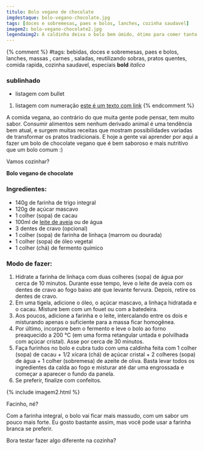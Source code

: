 ```yaml
---
titulo: Bolo vegano de chocolate
imgdestaque: bolo-vegano-chocolate.jpg
tags: [doces e sobremesas, paes e bolos, lanches, cozinha saudavel]
imagem2: bolo-vegano-chocolate2.jpg
legendaimg2: A caldinha deixa o bolo bem úmido, ótimo para comer tanto quente quanto gelado. 
---
```

{% comment %}
#tags: bebidas, doces e sobremesas, paes e bolos, lanches, massas , carnes , saladas, reutilizando sobras, pratos quentes, comida rapida, cozinha saudavel, especiais
**bold**
*italico*
### sublinhado
* listagem com bullet
1. listagem com numeração
[este é um texto com link](https://www.enderecodolink.com)
{% endcomment %}

A comida vegana, ao contrário do que muita gente pode pensar, tem muito sabor. Consumir alimentos sem nenhum derivado animal é uma tendência bem atual, e surgem muitas receitas que mostram possibilidades variadas de transformar os pratos tradicionais. E hoje a gente vai aprender por aqui a fazer um bolo de chocolate vegano que é bem saboroso e mais nutritivo que um bolo comum :)

Vamos cozinhar?

**Bolo vegano de chocolate**

### Ingredientes: 

* 140g de farinha de trigo integral 
* 120g de açúcar mascavo
* 1 colher (sopa) de cacau 
* 100ml de [leite de aveia](http://paneladepau.com.br/leite-de-aveia) ou de água
* 3 dentes de cravo (opcional)
* 1 colher (sopa) de farinha de linhaça (marrom ou dourada)
* 1 colher (sopa) de óleo vegetal
* 1 colher (chá) de fermento químico

### Modo de fazer:

1. Hidrate a farinha de linhaça com duas colheres (sopa) de água por cerca de 10 minutos. Durante esse tempo, leve o leite de aveia com os dentes de cravo ao fogo baixo até que levante fervura. Depois, retire os dentes de cravo. 
2. Em uma tigela, adicione o óleo, o açúcar mascavo, a linhaça hidratada e o cacau. Misture bem com um fouet ou com a batedeira.
3. Aos poucos, adicione a farinha e o leite, intercalando entre os dois e misturando apenas o suficiente para a massa ficar homogênea.
4. Por último, incorpore bem o fermento e leve o bolo ao forno preaquecido a 200 °C (em uma forma retangular untada e polvilhada com açúcar cristal). Asse por cerca de 30 minutos. 
5. Faça furinhos no bolo e cubra tudo com uma caldinha feita com 1 colher (sopa) de cacau + 1/2 xícara (chá) de açúcar cristal + 2 colheres (sopa) de água + 1 colher (sobremesa) de azeite de oliva. Basta levar todos os ingredientes da calda ao fogo e misturar até dar uma engrossada e começar a aparecer o fundo da panela. 
6. Se preferir, finalize com confeitos. 

{% include imagem2.html %}

Facinho, né?

Com a farinha integral, o bolo vai ficar mais massudo, com um sabor um pouco mais forte. Eu gosto bastante assim, mas você pode usar a farinha branca se preferir. 

Bora testar fazer algo diferente na cozinha?

